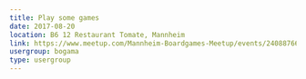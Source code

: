```yaml
---
title: Play some games
date: 2017-08-20
location: B6 12 Restaurant Tomate, Mannheim
link: https://www.meetup.com/Mannheim-Boardgames-Meetup/events/240887666/
usergroup: bogama
type: usergroup
---
```

